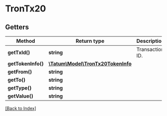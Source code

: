 # TronTx20

## Getters

Method | Return type | Description | Notes
------------ | ------------- | ------------- | -------------
**getTxId()** | **string** | Transaction ID. |
**getTokenInfo()** | [**\Tatum\Model\TronTx20TokenInfo**](TronTx20TokenInfo.md) |  |
**getFrom()** | **string** |  |
**getTo()** | **string** |  |
**getType()** | **string** |  |
**getValue()** | **string** |  |

[[Back to Index]](../index.md)
